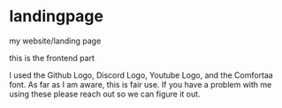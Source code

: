 # landingpage
my website/landing page

this is the frontend part

I used the Github Logo, Discord Logo, Youtube Logo, and the Comfortaa font. As far as I am aware, this is fair use. If you have a problem with me using these please reach out so we can figure it out.
